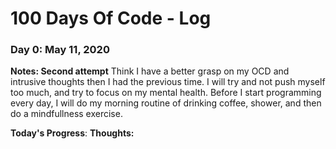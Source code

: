 # 100 Days Of Code - Log

### Day 0: May 11, 2020
**Notes: Second attempt**
Think I have a better grasp on my OCD and intrusive thoughts then I had the previous time.
I will try and not push myself too much, and try to focus on my mental health. Before I start programming every day,
I will do my morning routine of drinking coffee, shower, and then do a mindfullness exercise.


**Today's Progress**: 
**Thoughts:** 
